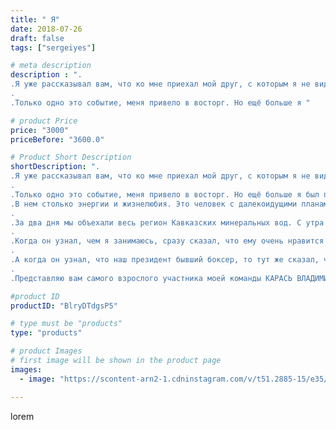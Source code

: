 ```yaml
---
title: " Я"
date: 2018-07-26
draft: false
tags: ["sergeiyes"]

# meta description
description : ".
.Я уже рассказывал вам, что ко мне приехал мой друг, с которым я не виделся двадцать лет.
.
.Только одно это событие, меня привело в восторг. Но ещё больше я "

# product Price
price: "3000"
priceBefore: "3600.0"

# Product Short Description
shortDescription: ".
.Я уже рассказывал вам, что ко мне приехал мой друг, с которым я не виделся двадцать лет.
.
.Только одно это событие, меня привело в восторг. Но ещё больше я был поражен тем, что он в свои 68 лет просто вулкан. .
.В нем столько энергии и жизнелюбия. Это человек с далекоидущими планами на перспективу.
.
.За два дня мы объехали весь регион Кавказских минеральных вод. С утра он уже на прогулке и у него готов план на весь день.
.
.Когда он узнал, чем я занимаюсь, сразу сказал, что ему очень нравится тема.
.
.А когда он узнал, что наш президент бывший боксер, то тут же сказал, что он тоже в моей команде, потому что федерация бокса Челябинска не хочет остаться в стороне😂.
.
.Представляю вам самого взрослого участника моей команды КАРАСЬ ВЛАДИМИР АРСЕНТЬЕВИЧ 68 лет Челябинск.👍"

#product ID
productID: "BlryDTdgsP5"

# type must be "products"
type: "products"

# product Images
# first image will be shown in the product page
images:
  - image: "https://scontent-arn2-1.cdninstagram.com/v/t51.2885-15/e35/37417808_1691220410976162_5999942228724678656_n.jpg?tp=1&_nc_ht=scontent-arn2-1.cdninstagram.com&_nc_cat=106&_nc_ohc=rP4odAoqygkAX-6Kj7J&ccb=7-4&oh=d695315bd4d1a64fc5b4faa84045e35d&oe=6085F77E&_nc_sid=86f79a&ig_cache_key=MTgzMTc3NzgwMjgzNjQyNzc2OQ%3D%3D.2-ccb7-4"

---
```

lorem
